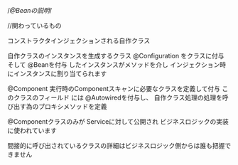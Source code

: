 /*@Beanの説明*/

//関わっているもの

コンストラクタインジェクションされる自作クラス

自作クラスのインスタンスを生成するクラス
@Configuration
をクラスに付与
そして
@Beanを付与
したインスタンスがメソッドを介し
インジェクション時にインスタンスに割り当てられます


@Component
実行時のComponentスキャンに必要なクラスを定義して付与
このクラスのフィールド
には
@Autowiredを付与し、
自作クラス処理の処理を呼び出す為のプロキシメソッドを定義


@Componentクラスのみが
Serviceに対して公開され
ビジネスロジックの実装に使われています

間接的に呼び出されているクラスの詳細はビジネスロジック側からは誰も把握できません


